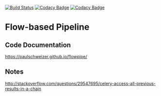 [![Build Status](https://travis-ci.org/PaulSchweizer/flowpipe.svg?branch=master)](https://travis-ci.org/PaulSchweizer/flowpipe) [![Codacy Badge](https://api.codacy.com/project/badge/Grade/6ac650d8580d43dbaf7de96a3171e76f)](https://www.codacy.com/app/paulschweizer/flowpipe?utm_source=github.com&amp;utm_medium=referral&amp;utm_content=PaulSchweizer/flowpipe&amp;utm_campaign=Badge_Grade) [![Codacy Badge](https://api.codacy.com/project/badge/Coverage/6ac650d8580d43dbaf7de96a3171e76f)](https://www.codacy.com/app/paulschweizer/flowpipe?utm_source=github.com&utm_medium=referral&utm_content=PaulSchweizer/flowpipe&utm_campaign=Badge_Coverage)

# Flow-based Pipeline

## Code Documentation
https://paulschweizer.github.io/flowpipe/

## Notes
http://stackoverflow.com/questions/29547695/celery-access-all-previous-results-in-a-chain

